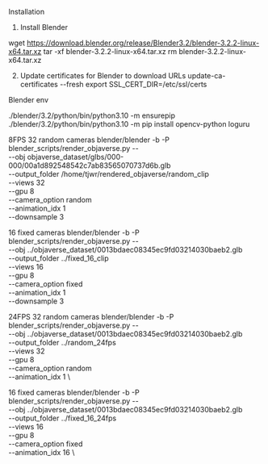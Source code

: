 Installation
1. Install Blender

wget https://download.blender.org/release/Blender3.2/blender-3.2.2-linux-x64.tar.xz
tar -xf blender-3.2.2-linux-x64.tar.xz
rm blender-3.2.2-linux-x64.tar.xz

2. Update certificates for Blender to download URLs
update-ca-certificates --fresh
export SSL_CERT_DIR=/etc/ssl/certs

Blender env  

./blender/3.2/python/bin/python3.10 -m ensurepip  
./blender/3.2/python/bin/python3.10 -m pip install opencv-python loguru


8FPS
32 random cameras
blender/blender -b -P blender_scripts/render_objaverse.py -- \
    --obj objaverse_dataset/glbs/000-000/00a1d892548542c7ab83565070737d6b.glb \
    --output_folder /home/tjwr/rendered_objaverse/random_clip \
    --views 32 \
    --gpu 8 \
    --camera_option random \
    --animation_idx 1 \
    --downsample 3

16 fixed cameras
blender/blender -b -P blender_scripts/render_objaverse.py -- \
    --obj ../objaverse_dataset/0013bdaec08345ec9fd03214030baeb2.glb \
    --output_folder ../fixed_16_clip \
    --views 16 \
    --gpu 8 \
    --camera_option fixed \
    --animation_idx 1 \
    --downsample 3

24FPS
32 random cameras
blender/blender -b -P blender_scripts/render_objaverse.py -- \
    --obj ../objaverse_dataset/0013bdaec08345ec9fd03214030baeb2.glb \
    --output_folder ../random_24fps \
    --views 32 \
    --gpu 8 \
    --camera_option random \
    --animation_idx 1 \


16 fixed cameras
blender/blender -b -P blender_scripts/render_objaverse.py -- \
    --obj ../objaverse_dataset/0013bdaec08345ec9fd03214030baeb2.glb \
    --output_folder ../fixed_16_24fps \
    --views 16 \
    --gpu 8 \
    --camera_option fixed \
    --animation_idx 16 \
